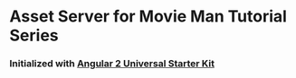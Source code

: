 # Asset Server for Movie Man Tutorial Series

### Initialized with [Angular 2 Universal Starter Kit](https://github.com/angular/universal-starter)